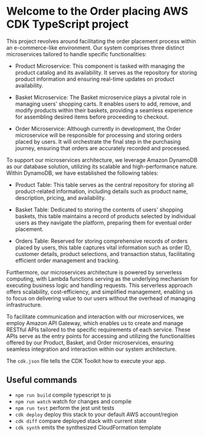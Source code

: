 # Welcome to the Order placing AWS CDK TypeScript project

This project revolves around facilitating the order placement process within an e-commerce-like environment. Our system comprises three distinct microservices tailored to handle specific functionalities:

* Product Microservice: This component is tasked with managing the product catalog and its availability. It serves as the repository for storing product information and ensuring real-time updates on product availability.

* Basket Microservice: The Basket microservice plays a pivotal role in managing users' shopping carts. It enables users to add, remove, and modify products within their baskets, providing a seamless experience for assembling desired items before proceeding to checkout.

* Order Microservice: Although currently in development, the Order microservice will be responsible for processing and storing orders placed by users. It will orchestrate the final step in the purchasing journey, ensuring that orders are accurately recorded and processed.

To support our microservices architecture, we leverage Amazon DynamoDB as our database solution, utilizing its scalable and high-performance nature. Within DynamoDB, we have established the following tables:

* Product Table: This table serves as the central repository for storing all product-related information, including details such as product name, description, pricing, and availability.

* Basket Table: Dedicated to storing the contents of users' shopping baskets, this table maintains a record of products selected by individual users as they navigate the platform, preparing them for eventual order placement.

* Orders Table: Reserved for storing comprehensive records of orders placed by users, this table captures vital information such as order ID, customer details, product selections, and transaction status, facilitating efficient order management and tracking.

Furthermore, our microservices architecture is powered by serverless computing, with Lambda functions serving as the underlying mechanism for executing business logic and handling requests. This serverless approach offers scalability, cost-efficiency, and simplified management, enabling us to focus on delivering value to our users without the overhead of managing infrastructure.

To facilitate communication and interaction with our microservices, we employ Amazon API Gateway, which enables us to create and manage RESTful APIs tailored to the specific requirements of each service. These APIs serve as the entry points for accessing and utilizing the functionalities offered by our Product, Basket, and Order microservices, ensuring seamless integration and interaction within our system architecture.

The `cdk.json` file tells the CDK Toolkit how to execute your app.

## Useful commands

* `npm run build`   compile typescript to js
* `npm run watch`   watch for changes and compile
* `npm run test`    perform the jest unit tests
* `cdk deploy`      deploy this stack to your default AWS account/region
* `cdk diff`        compare deployed stack with current state
* `cdk synth`       emits the synthesized CloudFormation template
